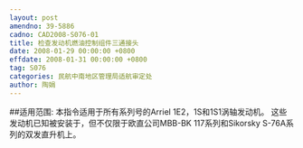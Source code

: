 ```yaml
---
layout: post
amendno: 39-5886
cadno: CAD2008-S076-01
title: 检查发动机燃油控制组件三通接头
date: 2008-01-29 00:00:00 +0800
effdate: 2008-01-31 00:00:00 +0800
tag: S076
categories: 民航中南地区管理局适航审定处
author: 陶娟
---
```


##适用范围:
本指令适用于所有系列号的Arriel 1E2，1S和1S1涡轴发动机。
这些发动机已知被安装于，但不仅限于欧直公司MBB-BK 117系列和Sikorsky S-76A系列的双发直升机上。

